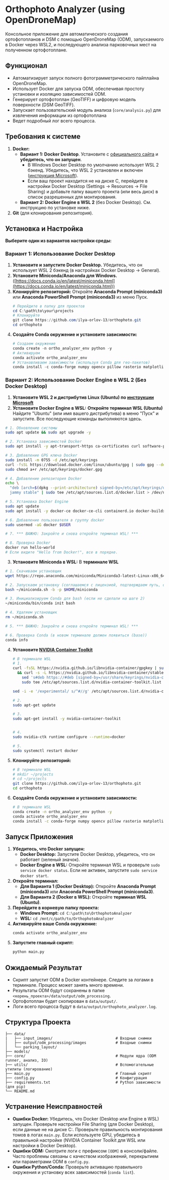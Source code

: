 # Orthophoto Analyzer (using OpenDroneMap)

Консольное приложение для автоматического создания ортофотопланов и DSM с помощью OpenDroneMap (ODM), запускаемого в Docker через WSL2, и последующего анализа парковочных мест на полученном ортофотоплане.

## Функционал

*   Автоматизирует запуск полного фотограмметрического пайплайна OpenDroneMap.
*   Использует Docker для запуска ODM, обеспечивая простоту установки и изоляцию зависимостей ODM.
*   Генерирует ортофотоплан (GeoTIFF) и цифровую модель поверхности (DSM GeoTIFF).
*   Запускает пользовательский модуль анализа (`core/analysis.py`) для извлечения информации из ортофотоплана
*   Ведет подробный лог всего процесса.

## Требования к системе

1.  **Docker:**
    *   **Вариант 1: Docker Desktop**. Установите с [официального сайта](https://www.docker.com/products/docker-desktop/) и **убедитесь, что он запущен**.
        *   В Windows Docker Desktop по умолчанию использует WSL 2 бэкенд. Убедитесь, что WSL 2 установлен и включен ([инструкция Microsoft](https://learn.microsoft.com/ru-ru/windows/wsl/install)).
        *   Если ваш проект находится не на диске C, перейдите в настройки Docker Desktop (Settings -> Resources -> File Sharing) и добавьте папку вашего проекта (или весь диск) в список разрешенных для монтирования.
    *   **Вариант 2: Docker Engine в WSL 2** (без Docker Desktop). См. инструкцию по установке ниже.
2.  **Git** (для клонирования репозитория).

## Установка и Настройка

**Выберите один из вариантов настройки среды:**

### Вариант 1: Использование Docker Desktop

1.  **Установите и запустите Docker Desktop.** Убедитесь, что он использует WSL 2 бэкенд (в настройках Docker Desktop -> General).
2.  **Установите Miniconda/Anaconda для Windows.** ([https://docs.conda.io/en/latest/miniconda.html](https://docs.conda.io/en/latest/miniconda.html))
3.  **Клонируйте репозиторий:** Откройте **Anaconda Prompt (miniconda3)** или **Anaconda PowerShell Prompt (miniconda3)** из меню Пуск.
    ```powershell
    # Перейдите в папку для проектов
    cd C:\path\to\your\projects
    # Клонируйте
    git clone https://github.com/ilya-orlov-13/orthophoto.git
    cd orthophoto
    ```
4.  **Создайте Conda окружение и установите зависимости:**
    ```powershell
    # Создаем окружение
    conda create -n ortho_analyzer_env python -y
    # Активируем
    conda activate ortho_analyzer_env
    # Устанавливаем зависимости (используя Conda для гео-пакетов)
    conda install -c conda-forge numpy opencv pillow rasterio matplotlib scipy shapely -y
    ```

### Вариант 2: Использование Docker Engine в WSL 2 (Без Docker Desktop)

1.  **Установите WSL 2 и дистрибутив Linux (Ubuntu) по [инструкции Microsoft](https://learn.microsoft.com/ru-ru/windows/wsl/install)**
2.  **Установите Docker Engine в WSL:** 
   **Откройте терминал WSL (Ubuntu)**
   Найдите "Ubuntu" (или имя вашего дистрибутива) в меню "Пуск" и запустите. Все последующие команды выполняются здесь.
   
   ```bash
   # 1. Обновление системы
   sudo apt update && sudo apt upgrade -y
   
   # 2. Установка зависимостей Docker
   sudo apt install -y apt-transport-https ca-certificates curl software-properties-common gnupg lsb-release
   
   # 3. Добавление GPG ключа Docker
   sudo install -m 0755 -d /etc/apt/keyrings
   curl -fsSL https://download.docker.com/linux/ubuntu/gpg | sudo gpg --dearmor -o /etc/apt/keyrings/docker.gpg
   sudo chmod a+r /etc/apt/keyrings/docker.gpg
   
   # 4. Добавление репозитория Docker
   echo \
     "deb [arch=$(dpkg --print-architecture) signed-by=/etc/apt/keyrings/docker.gpg] https://download.docker.com/linux/ubuntu \
     jammy stable" | sudo tee /etc/apt/sources.list.d/docker.list > /dev/null
   
   # 5. Установка Docker Engine
   sudo apt update
   sudo apt install -y docker-ce docker-ce-cli containerd.io docker-buildx-plugin docker-compose-plugin
   
   # 6. Добавление пользователя в группу docker
   sudo usermod -aG docker $USER
   
   # 7. *** ВАЖНО: Закройте и снова откройте терминал WSL! ***
   
   # 8. Проверка Docker
   docker run hello-world
   # Если видите "Hello from Docker!", все в порядке.
   ```

3.  **Установите Miniconda в WSL:** В **терминале WSL**
   ```bash
   # 1. Скачиваем установщик
   wget https://repo.anaconda.com/miniconda/Miniconda3-latest-Linux-x86_64.sh -O ~/miniconda.sh
   
   # 2. Запускаем установку (соглашаемся с лицензией, подтверждаем путь, отвечаем 'yes' на инициализацию)
   bash ~/miniconda.sh -b -p $HOME/miniconda
   
   # 3. Инициализируем Conda для bash (если не сделали на шаге 2)
   ~/miniconda/bin/conda init bash
   
   # 4. Удаляем установщик
   rm ~/miniconda.sh
   
   # 5. *** ВАЖНО: Закройте и снова откройте терминал WSL! ***
   
   # 6. Проверка Conda (в новом терминале должен появиться (base))
   conda info
   ```

4. **Установите [NVIDIA Container Toolkit](https://docs.nvidia.com/datacenter/cloud-native/container-toolkit/latest/install-guide.html)**
   ```bash
   # В терминале WSL
   # 1.
   curl -fsSL https://nvidia.github.io/libnvidia-container/gpgkey | sudo gpg --dearmor -o /usr/share/keyrings/nvidia-container-toolkit-keyring.gpg \
     && curl -s -L https://nvidia.github.io/libnvidia-container/stable/deb/nvidia-container-toolkit.list | \
       sed 's#deb https://#deb [signed-by=/usr/share/keyrings/nvidia-container-toolkit-keyring.gpg] https://#g' | \
       sudo tee /etc/apt/sources.list.d/nvidia-container-toolkit.list
   
   sed -i -e '/experimental/ s/^#//g' /etc/apt/sources.list.d/nvidia-container-toolkit.list
   
   # 2.
   sudo apt-get update
   
   # 3.
   sudo apt-get install -y nvidia-container-toolkit
   
   
   # 4.
   sudo nvidia-ctk runtime configure --runtime=docker
   
   # 5.
   sudo systemctl restart docker
   
   ```

5.  **Клонируйте репозиторий:**
    ```bash
    # В терминале WSL
    # mkdir ~/projects
    # cd ~/projects
    git clone https://github.com/ilya-orlov-13/orthophoto.git
    cd orthophoto
    ```
6.  **Создайте Conda окружение и установите зависимости:**
    ```bash
    # В терминале WSL
    conda create -n ortho_analyzer_env python -y
    conda activate ortho_analyzer_env
    conda install -c conda-forge numpy opencv pillow rasterio matplotlib scipy shapely -y
    ```

## Запуск Приложения

1.  **Убедитесь, что Docker запущен:**
    *   **Docker Desktop:** Запустите Docker Desktop, убедитесь, что он работает (зеленый значок).
    *   **Docker Engine в WSL:** Откройте терминал WSL и проверьте `sudo service docker status`. Если не активен, запустите `sudo service docker start`.
2.  **Откройте терминал:**
    *   **Для Варианта 1 (Docker Desktop):** Откройте **Anaconda Prompt (miniconda3)** или **Anaconda PowerShell Prompt (miniconda3)**.
    *   **Для Варианта 2 (Docker в WSL):** Откройте **терминал WSL (Ubuntu)**.
3.  **Перейдите в корневую папку проекта:**
    *   **Windows Prompt:** `cd C:\path\to\OrthophotoAnalyzer`
    *   **WSL:** `cd /mnt/c/path/to/OrthophotoAnalyzer`
4.  **Активируйте ваше Conda окружение:**
    ```bash
    conda activate ortho_analyzer_env
    ```
5.  **Запустите главный скрипт:**
    ```bash
    python main.py
    ```

## Ожидаемый Результат

*   Скрипт запустит ODM в Docker контейнере. Следите за логами в терминале. Процесс может занять много времени.
*   Результаты ODM будут сохранены в папке `<корень_проекта>/data/output/odm_processing`.
*   Ортофотоплан будет скопирован в `data/output/`.
*   Логи всего процесса будут в `data/output/orthophoto_analyzer.log`.

## Структура Проекта

```                             
├── data/
|   ├── input_images/                            # Входные снимки
│   ├── output/odm_processing/images             # Входные снимки
│   └── parking_layout/                          
├── models/                                      
├── core/                                        # Модули ядра (ODM runner, анализ, IO)
├── utils/                                       # Вспомогательные утилиты (логирование)
├── main.py                                      # Главный скрипт
├── config.py                                    # Конфигурация
├── requirements.txt                             # Python зависимости (для pip)
└── README.md               
```

## Устранение Неисправностей

*   **Ошибки Docker:** Убедитесь, что Docker (Desktop или Engine в WSL) запущен. Проверьте настройки File Sharing (для Docker Desktop), если данные не на диске C:. Проверьте правильность монтирования томов в логах `main.py`. Если используете GPU, убедитесь в правильной настройке (NVIDIA Container Toolkit для WSL или настройки в Docker Desktop).
*   **Ошибки ODM:** Смотрите логи с префиксом `[ODM]` в консоли/файле. Часто проблемы связаны с качеством изображений, перекрытием или параметрами ODM в `config.py`.
*   **Ошибки Python/Conda:** Проверьте активацию правильного окружения и установку всех зависимостей (`conda list`).
